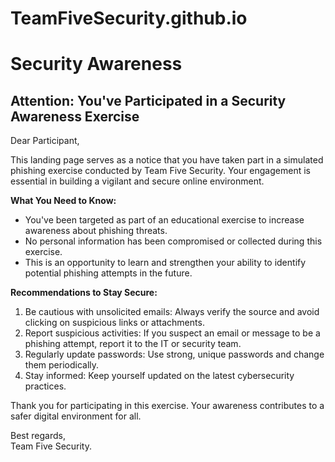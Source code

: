 # TeamFiveSecurity.github.io
# Security Awareness

## Attention: You've Participated in a Security Awareness Exercise

Dear Participant,

This landing page serves as a notice that you have taken part in a simulated phishing exercise conducted by Team Five Security. Your engagement is essential in building a vigilant and secure online environment.

**What You Need to Know:**
- You've been targeted as part of an educational exercise to increase awareness about phishing threats.
- No personal information has been compromised or collected during this exercise.
- This is an opportunity to learn and strengthen your ability to identify potential phishing attempts in the future.

**Recommendations to Stay Secure:**
1. Be cautious with unsolicited emails: Always verify the source and avoid clicking on suspicious links or attachments.
2. Report suspicious activities: If you suspect an email or message to be a phishing attempt, report it to the IT or security team.
3. Regularly update passwords: Use strong, unique passwords and change them periodically.
4. Stay informed: Keep yourself updated on the latest cybersecurity practices.

Thank you for participating in this exercise. Your awareness contributes to a safer digital environment for all.

Best regards,  
Team Five Security.
